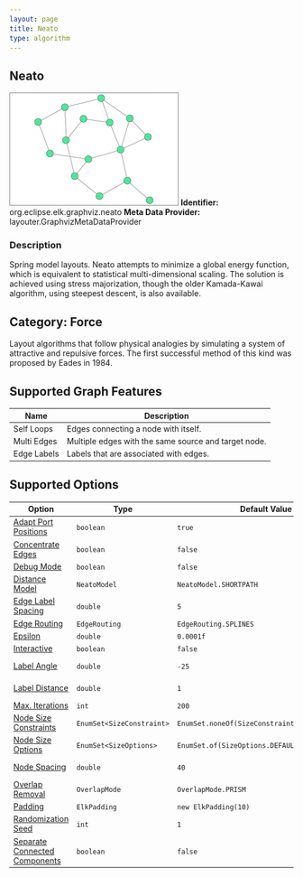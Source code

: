 ```yaml
---
layout: page
title: Neato
type: algorithm
---
```

## Neato

![](images/org-eclipse-elk-graphviz-neato_preview_neato.png)
**Identifier:** org.eclipse.elk.graphviz.neato
**Meta Data Provider:** layouter.GraphvizMetaDataProvider

### Description

Spring model layouts. Neato attempts to minimize a global energy function, which is equivalent to statistical multi-dimensional scaling. The solution is achieved using stress majorization, though the older Kamada-Kawai algorithm, using steepest descent, is also available.

## Category: Force

Layout algorithms that follow physical analogies by simulating a system of attractive and repulsive forces. The first successful method of this kind was proposed by Eades in 1984.

## Supported Graph Features

Name | Description
----|----
Self Loops | Edges connecting a node with itself.
Multi Edges | Multiple edges with the same source and target node.
Edge Labels | Labels that are associated with edges.

## Supported Options

Option | Type | Default Value | Identifier
----|----|----|----
[Adapt Port Positions](org-eclipse-elk-graphviz-adaptPortPositions) | `boolean` | `true` | org&#8203;.eclipse&#8203;.elk&#8203;.graphviz&#8203;.adaptPortPositions
[Concentrate Edges](org-eclipse-elk-graphviz-concentrate) | `boolean` | `false` | org&#8203;.eclipse&#8203;.elk&#8203;.graphviz&#8203;.concentrate
[Debug Mode](org-eclipse-elk-debugMode) | `boolean` | `false` | org&#8203;.eclipse&#8203;.elk&#8203;.debugMode
[Distance Model](org-eclipse-elk-graphviz-neatoModel) | `NeatoModel` | `NeatoModel.SHORTPATH` | org&#8203;.eclipse&#8203;.elk&#8203;.graphviz&#8203;.neatoModel
[Edge Label Spacing](org-eclipse-elk-spacing-edgeLabel) | `double` | `5` | org&#8203;.eclipse&#8203;.elk&#8203;.spacing&#8203;.edgeLabel
[Edge Routing](org-eclipse-elk-edgeRouting) | `EdgeRouting` | `EdgeRouting.SPLINES` | org&#8203;.eclipse&#8203;.elk&#8203;.edgeRouting
[Epsilon](org-eclipse-elk-graphviz-epsilon) | `double` | `0.0001f` | org&#8203;.eclipse&#8203;.elk&#8203;.graphviz&#8203;.epsilon
[Interactive](org-eclipse-elk-interactive) | `boolean` | `false` | org&#8203;.eclipse&#8203;.elk&#8203;.interactive
[Label Angle](org-eclipse-elk-graphviz-labelAngle) | `double` | `-25` | org&#8203;.eclipse&#8203;.elk&#8203;.graphviz&#8203;.labelAngle
[Label Distance](org-eclipse-elk-graphviz-labelDistance) | `double` | `1` | org&#8203;.eclipse&#8203;.elk&#8203;.graphviz&#8203;.labelDistance
[Max. Iterations](org-eclipse-elk-graphviz-maxiter) | `int` | `200` | org&#8203;.eclipse&#8203;.elk&#8203;.graphviz&#8203;.maxiter
[Node Size Constraints](org-eclipse-elk-nodeSize-constraints) | `EnumSet<SizeConstraint>` | `EnumSet.noneOf(SizeConstraint)` | org&#8203;.eclipse&#8203;.elk&#8203;.nodeSize&#8203;.constraints
[Node Size Options](org-eclipse-elk-nodeSize-options) | `EnumSet<SizeOptions>` | `EnumSet.of(SizeOptions.DEFAULT_MINIMUM_SIZE)` | org&#8203;.eclipse&#8203;.elk&#8203;.nodeSize&#8203;.options
[Node Spacing](org-eclipse-elk-spacing-nodeNode) | `double` | `40` | org&#8203;.eclipse&#8203;.elk&#8203;.spacing&#8203;.nodeNode
[Overlap Removal](org-eclipse-elk-graphviz-overlapMode) | `OverlapMode` | `OverlapMode.PRISM` | org&#8203;.eclipse&#8203;.elk&#8203;.graphviz&#8203;.overlapMode
[Padding](org-eclipse-elk-padding) | `ElkPadding` | `new ElkPadding(10)` | org&#8203;.eclipse&#8203;.elk&#8203;.padding
[Randomization Seed](org-eclipse-elk-randomSeed) | `int` | `1` | org&#8203;.eclipse&#8203;.elk&#8203;.randomSeed
[Separate Connected Components](org-eclipse-elk-separateConnectedComponents) | `boolean` | `false` | org&#8203;.eclipse&#8203;.elk&#8203;.separateConnectedComponents

